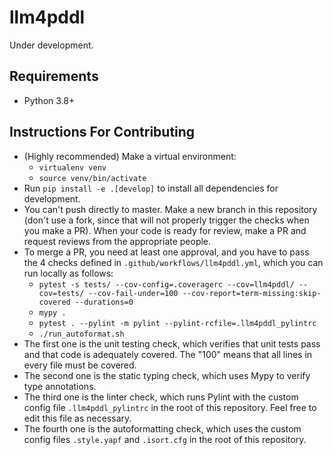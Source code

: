 # llm4pddl

Under development.

## Requirements
* Python 3.8+

## Instructions For Contributing
* (Highly recommended) Make a virtual environment:
    * `virtualenv venv`
    * `source venv/bin/activate`
* Run `pip install -e .[develop]` to install all dependencies for development.
* You can't push directly to master. Make a new branch in this repository (don't use a fork, since that will not properly trigger the checks when you make a PR). When your code is ready for review, make a PR and request reviews from the appropriate people.
* To merge a PR, you need at least one approval, and you have to pass the 4 checks defined in `.github/workflows/llm4pddl.yml`, which you can run locally as follows:
    * `pytest -s tests/ --cov-config=.coveragerc --cov=llm4pddl/ --cov=tests/ --cov-fail-under=100 --cov-report=term-missing:skip-covered --durations=0`
    * `mypy .`
    * `pytest . --pylint -m pylint --pylint-rcfile=.llm4pddl_pylintrc`
    * `./run_autoformat.sh`
* The first one is the unit testing check, which verifies that unit tests pass and that code is adequately covered. The "100" means that all lines in every file must be covered.
* The second one is the static typing check, which uses Mypy to verify type annotations.
* The third one is the linter check, which runs Pylint with the custom config file `.llm4pddl_pylintrc` in the root of this repository. Feel free to edit this file as necessary.
* The fourth one is the autoformatting check, which uses the custom config files `.style.yapf` and `.isort.cfg` in the root of this repository.
